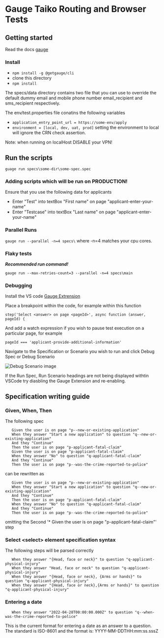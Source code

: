 # Gauge Taiko Routing and Browser Tests

## Getting started

Read the docs [gauge](https://gauge.org/gauge-taiko/)

### Install

-   `npm install -g @getgauge/cli`
-   clone this directory
-   `npm install`

The specs/data directory contains two file that you can use to override the default dummy email and mobile phone number
email_recipient and sms_recipient respectively.

The env/test.properties file conatins the following variables

-   `application_entry_point_url = https://some-env/apply`
-   `environment = [local, dev, uat, prod]`
    setting the environment to local will ignore the CRN check assertion.

Note: when running on localHost DISABLE your VPN!

## Run the scripts

`guage run specs\some-dir\some-spec.spec`

### Adding scripts which will be run on PRODUCTION!

Ensure that you use the following data for applicants

-   Enter "Test" into textBox "First name" on page "applicant-enter-your-name"
-   Enter "Testcase" into textBox "Last name" on page "applicant-enter-your-name"

### Parallel Runs

`gauge run --parallel -n=4 specs\`
where -n=4 matches your cpu cores.

### Flaky tests

**_Recommended run command!_**

`gauge run --max-retries-count=3 --parallel -n=4 specs\main`

### Debugging

Install the VS code [Gauge Extrension](https://marketplace.visualstudio.com/items?itemName=getgauge.gauge)

Place a breakpoint within the code, for example within this function

`step('Select <answer> on page <pageId>', async function (answer, pageId) {`

And add a watch expression if you wish to pause test execution on a particular page, for example

`pageId === 'applicant-provide-additional-information'`

Navigate to the Specification or Scenario you wish to run and click Debug Spec or Debug Scenario

![Debug Scenario image](./images/debug_scenario.png)

If the Run Spec, Run Scenario headings are not being displayed withtin VSCode try diasbling the Gauge Extension and re-enabling.

## Specification writing guide

### Given, When, Then

The following spec

```
   Given the user is on page "p--new-or-existing-application"
   When they answer "Start a new application" to question "q--new-or-existing-application"
   And they "Continue"
   Then the user is on page "p-applicant-fatal-claim"
   Given the user is on page "p-applicant-fatal-claim"
   When they answer "No" to question "q-applicant-fatal-claim"
   And they "Continue"
   Then the user is on page "p--was-the-crime-reported-to-police"
```

can be rewritten as

```
   Given the user is on page "p--new-or-existing-application"
   When they answer "Start a new application" to question "q--new-or-existing-application"
   And they "Continue"
   Then the user is on page "p-applicant-fatal-claim"
   When they answer "No" to question "q-applicant-fatal-claim"
   And they "Continue"
   Then the user is on page "p--was-the-crime-reported-to-police"
```

omitting the Second '\* Given the user is on page "p-applicant-fatal-claim"' step

### Select \<select> element specification syntax

The following steps will be parsed correctly

```
   When they answer "{Head, face or neck}" to question "q-applicant-physical-injury"
   When they answer "Head, face or neck" to question "q-applicant-physical-injury"
   When they answer "{Head, face or neck}, {Arms or hands}" to question "q-applicant-physical-injury"
   When they answer "{Head, face or neck},{Arms or hands}" to question "q-applicant-physical-injury"
```

### Entering a date

```
   When they answer "2022-04-28T00:00:00.000Z" to question "q--when-was-the-crime-reported-to-police"
```

This is the current format for entering a date as an answer to a question.
The standard is ISO-8601 and the format is: YYYY-MM-DDTHH:mm:ss.sssZ
